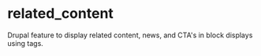# related_content
Drupal feature to display related content, news, and CTA's in block displays using tags.
